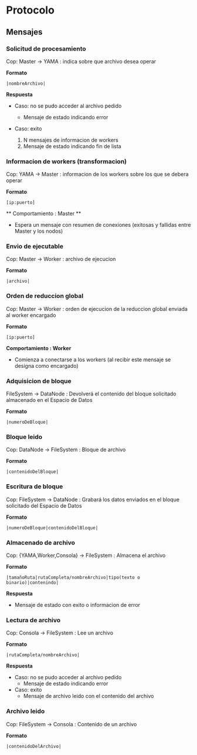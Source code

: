 # Protocolo
## Mensajes

### Solicitud de procesamiento
Cop: 
Master -> YAMA : indica sobre que archivo desea operar

**Formato**

    |nombreArchivo|

**Respuesta**
+ Caso: no se pudo acceder al archivo pedido
  * Mensaje de estado indicando error


+ Caso: exito
  1. N mensajes de informacion de workers
  2. Mensaje de estado indicando fin de lista

### Informacion de workers (transformacion)
Cop:
YAMA -> Master : informacion de los workers sobre los que se debera operar

**Formato**

    [ip:puerto]
    
** Comportamiento : Master **

  + Espera un mensaje con resumen de conexiones (exitosas y fallidas entre Master y los nodos)

### Envio de ejecutable
Cop:
Master -> Worker : archivo de ejecucion

**Formato**

    |archivo|

### Orden de reduccion global
Cop:
Master -> Worker : orden de ejecucion de la reduccion global enviada al worker encargado

**Formato**

    [ip:puerto]
    
**Comportamiento : Worker**
  + Comienza a conectarse a los workers (al recibir este mensaje se designa como encargado)

### Adquisicion de bloque
FileSystem -> DataNode : Devolverá el contenido del bloque solicitado almacenado en el Espacio de Datos

**Formato**

    |numeroDeBloque|

### Bloque leido
Cop:
DataNode -> FileSystem : Bloque de archivo

**Formato**

    |contenidoDelBloque|

### Escritura de bloque
Cop:
FileSystem -> DataNode : Grabará los datos enviados en el bloque solicitado del Espacio de Datos

**Formato**

    |numeroDeBloque|contenidoDelBloque|

### Almacenado de archivo
Cop:
{YAMA,Worker,Consola} -> FileSystem : Almacena el archivo

**Formato**

    |tamañoRuta|rutaCompleta/nombreArchivo|tipo(texto o binario)|contenindo|

**Respuesta**

  + Mensaje de estado con exito o informacion de error

### Lectura de archivo
Cop:
Consola -> FileSystem : Lee un archivo

**Formato**

    |rutaCompleta/nombreArchivo|

**Respuesta**

  + Caso: no se pudo acceder al archivo pedido
    + Mensaje de estado indicando error
  + Caso: exito
     + Mensaje de archivo leido con el contenido del archivo

### Archivo leido
Cop:
FileSystem -> Consola : Contenido de un archivo

**Formato**

    |contenidoDelArchivo|
